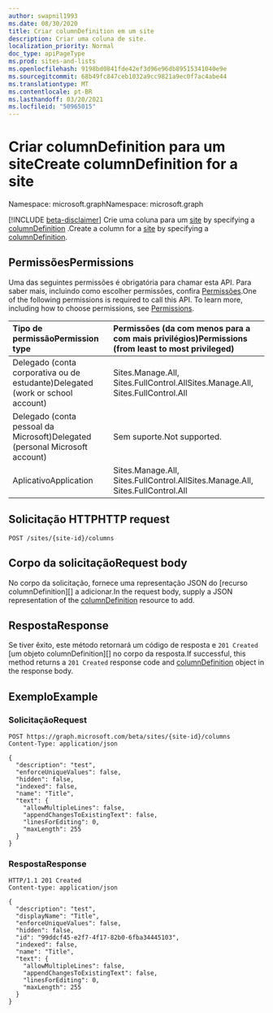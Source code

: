 ```yaml
---
author: swapnil1993
ms.date: 08/30/2020
title: Criar columnDefinition em um site
description: Criar uma coluna de site.
localization_priority: Normal
doc_type: apiPageType
ms.prod: sites-and-lists
ms.openlocfilehash: 9198bd0841fde42ef3d96e96db89515341040e9e
ms.sourcegitcommit: 68b49fc847ceb1032a9cc9821a9ec0f7ac4abe44
ms.translationtype: MT
ms.contentlocale: pt-BR
ms.lasthandoff: 03/20/2021
ms.locfileid: "50965015"
---
```

# <a name="create-columndefinition-for-a-site"></a><span data-ttu-id="c78cb-103">Criar columnDefinition para um site</span><span class="sxs-lookup"><span data-stu-id="c78cb-103">Create columnDefinition for a site</span></span>
<span data-ttu-id="c78cb-104">Namespace: microsoft.graph</span><span class="sxs-lookup"><span data-stu-id="c78cb-104">Namespace: microsoft.graph</span></span>

[!INCLUDE [beta-disclaimer](../../includes/beta-disclaimer.md)]
<span data-ttu-id="c78cb-105">Crie uma coluna para um [site][site] by specifying a [columnDefinition][columnDefinition] .</span><span class="sxs-lookup"><span data-stu-id="c78cb-105">Create a column for a [site][site] by specifying a [columnDefinition][columnDefinition].</span></span>

## <a name="permissions"></a><span data-ttu-id="c78cb-106">Permissões</span><span class="sxs-lookup"><span data-stu-id="c78cb-106">Permissions</span></span>

<span data-ttu-id="c78cb-p101">Uma das seguintes permissões é obrigatória para chamar esta API. Para saber mais, incluindo como escolher permissões, confira [Permissões](/graph/concepts/permissions_reference.md).</span><span class="sxs-lookup"><span data-stu-id="c78cb-p101">One of the following permissions is required to call this API. To learn more, including how to choose permissions, see [Permissions](/graph/concepts/permissions_reference.md).</span></span>

  

|<span data-ttu-id="c78cb-109">Tipo de permissão</span><span class="sxs-lookup"><span data-stu-id="c78cb-109">Permission type</span></span> | <span data-ttu-id="c78cb-110">Permissões (da com menos para a com mais privilégios)</span><span class="sxs-lookup"><span data-stu-id="c78cb-110">Permissions (from least to most privileged)</span></span> |
|:--------------------|:---------------------------------------------------------|
|<span data-ttu-id="c78cb-111">Delegado (conta corporativa ou de estudante)</span><span class="sxs-lookup"><span data-stu-id="c78cb-111">Delegated (work or school account)</span></span> | <span data-ttu-id="c78cb-112">Sites.Manage.All, Sites.FullControl.All</span><span class="sxs-lookup"><span data-stu-id="c78cb-112">Sites.Manage.All, Sites.FullControl.All</span></span> |
|<span data-ttu-id="c78cb-113">Delegado (conta pessoal da Microsoft)</span><span class="sxs-lookup"><span data-stu-id="c78cb-113">Delegated (personal Microsoft account)</span></span> | <span data-ttu-id="c78cb-114">Sem suporte.</span><span class="sxs-lookup"><span data-stu-id="c78cb-114">Not supported.</span></span> |
|<span data-ttu-id="c78cb-115">Aplicativo</span><span class="sxs-lookup"><span data-stu-id="c78cb-115">Application</span></span> | <span data-ttu-id="c78cb-116">Sites.Manage.All, Sites.FullControl.All</span><span class="sxs-lookup"><span data-stu-id="c78cb-116">Sites.Manage.All, Sites.FullControl.All</span></span> |

  

## <a name="http-request"></a><span data-ttu-id="c78cb-117">Solicitação HTTP</span><span class="sxs-lookup"><span data-stu-id="c78cb-117">HTTP request</span></span>

<!-- { "blockType": "ignored" } -->
```http
POST /sites/{site-id}/columns
```

## <a name="request-body"></a><span data-ttu-id="c78cb-118">Corpo da solicitação</span><span class="sxs-lookup"><span data-stu-id="c78cb-118">Request body</span></span>

<span data-ttu-id="c78cb-119">No corpo da solicitação, fornece uma representação JSON do [recurso columnDefinition][] a adicionar.</span><span class="sxs-lookup"><span data-stu-id="c78cb-119">In the request body, supply a JSON representation of the [columnDefinition][] resource to add.</span></span>  

## <a name="response"></a><span data-ttu-id="c78cb-120">Resposta</span><span class="sxs-lookup"><span data-stu-id="c78cb-120">Response</span></span>

<span data-ttu-id="c78cb-121">Se tiver êxito, este método retornará um código de resposta e `201 Created` [um objeto columnDefinition][] no corpo da resposta.</span><span class="sxs-lookup"><span data-stu-id="c78cb-121">If successful, this method returns a `201 Created` response code and [columnDefinition][] object in the response body.</span></span>

## <a name="example"></a><span data-ttu-id="c78cb-122">Exemplo</span><span class="sxs-lookup"><span data-stu-id="c78cb-122">Example</span></span>

### <a name="request"></a><span data-ttu-id="c78cb-123">Solicitação</span><span class="sxs-lookup"><span data-stu-id="c78cb-123">Request</span></span>
<!-- { "blockType": "request" } -->
```http
POST https://graph.microsoft.com/beta/sites/{site-id}/columns
Content-Type: application/json

{
  "description": "test",
  "enforceUniqueValues": false,
  "hidden": false,
  "indexed": false,
  "name": "Title",
  "text": {
    "allowMultipleLines": false,
    "appendChangesToExistingText": false,
    "linesForEditing": 0,
    "maxLength": 255
  }
}
```

### <a name="response"></a><span data-ttu-id="c78cb-124">Resposta</span><span class="sxs-lookup"><span data-stu-id="c78cb-124">Response</span></span>

<!-- { "blockType": "response", "@type": "microsoft.graph.columnDefinition", "truncated": true } -->

  

```http
HTTP/1.1 201 Created
Content-type: application/json

{
  "description": "test",
  "displayName": "Title",
  "enforceUniqueValues": false,
  "hidden": false,
  "id": "99ddcf45-e2f7-4f17-82b0-6fba34445103",
  "indexed": false,
  "name": "Title",
  "text": {
    "allowMultipleLines": false,
    "appendChangesToExistingText": false,
    "linesForEditing": 0,
    "maxLength": 255
  }
}

```

  

[columnDefinition]: ../resources/columnDefinition.md
[site]: ../resources/site.md
  

